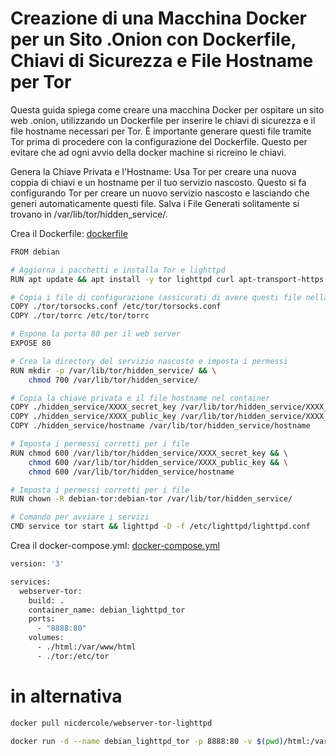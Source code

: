 # Creazione di una Macchina Docker per un Sito .Onion con Dockerfile, Chiavi di Sicurezza e File Hostname per Tor

Questa guida spiega come creare una macchina Docker per ospitare un sito web .onion, utilizzando un Dockerfile per inserire le chiavi di sicurezza e il file hostname necessari per Tor. È importante generare questi file tramite Tor prima di procedere con la configurazione del Dockerfile. Questo per evitare che ad ogni avvio della docker machine si ricreino le chiavi.

Genera la Chiave Privata e l'Hostname: Usa Tor per creare una nuova coppia di chiavi e un hostname per il tuo servizio nascosto. Questo si fa configurando Tor per creare un nuovo servizio nascosto e lasciando che generi automaticamente questi file. Salva i File Generati solitamente si trovano in /var/lib/tor/hidden_service/.

Crea il Dockerfile: [dockerfile](./dockerfile) 

```bash
FROM debian

# Aggiorna i pacchetti e installa Tor e lighttpd
RUN apt update && apt install -y tor lighttpd curl apt-transport-https nano

# Copia i file di configurazione (assicurati di avere questi file nella tua directory locale)
COPY ./tor/torsocks.conf /etc/tor/torsocks.conf
COPY ./tor/torrc /etc/tor/torrc

# Espone la porta 80 per il web server
EXPOSE 80

# Crea la directory del servizio nascosto e imposta i permessi
RUN mkdir -p /var/lib/tor/hidden_service/ && \
    chmod 700 /var/lib/tor/hidden_service/

# Copia la chiave privata e il file hostname nel container
COPY ./hidden_service/XXXX_secret_key /var/lib/tor/hidden_service/XXXX_secret_key
COPY ./hidden_service/XXXX_public_key /var/lib/tor/hidden_service/XXXX_public_key
COPY ./hidden_service/hostname /var/lib/tor/hidden_service/hostname

# Imposta i permessi corretti per i file
RUN chmod 600 /var/lib/tor/hidden_service/XXXX_secret_key && \ 
    chmod 600 /var/lib/tor/hidden_service/XXXX_public_key && \
    chmod 600 /var/lib/tor/hidden_service/hostname

# Imposta i permessi corretti per i file
RUN chown -R debian-tor:debian-tor /var/lib/tor/hidden_service/

# Comando per avviare i servizi
CMD service tor start && lighttpd -D -f /etc/lighttpd/lighttpd.conf
```

Crea il docker-compose.yml: [docker-compose.yml](./docker-compose.yml) 

```bash
version: '3'

services:
  webserver-tor:
    build: .
    container_name: debian_lighttpd_tor
    ports:
      - "8888:80"
    volumes:
      - ./html:/var/www/html
      - ./tor:/etc/tor
```

# in alternativa

```bash
docker pull nicdercole/webserver-tor-lighttpd
```
```bash
docker run -d --name debian_lighttpd_tor -p 8888:80 -v $(pwd)/html:/var/www/html -v $(pwd)/tor:/etc/tor my-tor-webserver
```

